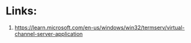 # Links:
1. https://learn.microsoft.com/en-us/windows/win32/termserv/virtual-channel-server-application